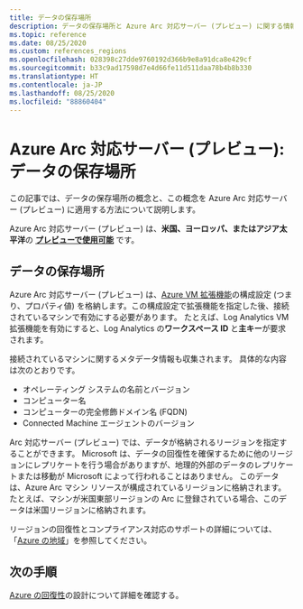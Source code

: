 ```yaml
---
title: データの保存場所
description: データの保存場所と Azure Arc 対応サーバー (プレビュー) に関する情報。
ms.topic: reference
ms.date: 08/25/2020
ms.custom: references_regions
ms.openlocfilehash: 028398c27dde9760192d366b9e8a91dca8e429cf
ms.sourcegitcommit: b33c9ad17598d7e4d66fe11d511daa78b4b8b330
ms.translationtype: HT
ms.contentlocale: ja-JP
ms.lasthandoff: 08/25/2020
ms.locfileid: "88860404"
---
```

# <a name="azure-arc-enabled-servers-preview-data-residency"></a>Azure Arc 対応サーバー (プレビュー): データの保存場所

この記事では、データの保存場所の概念と、この概念を Azure Arc 対応サーバー (プレビュー) に適用する方法について説明します。

Azure Arc 対応サーバー (プレビュー) は、**米国、ヨーロッパ、またはアジア太平洋**の **[プレビューで使用可能](https://azure.microsoft.com/global-infrastructure/services/?products=azure-arc)** です。

## <a name="data-residency"></a>データの保存場所

Azure Arc 対応サーバー (プレビュー) は、[Azure VM 拡張機能](manage-vm-extensions.md)の構成設定 (つまり、プロパティ値) を格納します。この構成設定で拡張機能を指定した後、接続されているマシンで有効にする必要があります。 たとえば、Log Analytics VM 拡張機能を有効にすると、Log Analytics の**ワークスペース ID** と**主キー**が要求されます。

接続されているマシンに関するメタデータ情報も収集されます。 具体的な内容は次のとおりです。

* オペレーティング システムの名前とバージョン
* コンピューター名
* コンピューターの完全修飾ドメイン名 (FQDN)
* Connected Machine エージェントのバージョン

Arc 対応サーバー (プレビュー) では、データが格納されるリージョンを指定することができます。 Microsoft は、データの回復性を確保するために他のリージョンにレプリケートを行う場合がありますが、地理的外部のデータのレプリケートまたは移動が Microsoft によって行われることはありません。 このデータは、Azure Arc マシン リソースが構成されているリージョンに格納されます。 たとえば、マシンが米国東部リージョンの Arc に登録されている場合、このデータは米国リージョンに格納されます。

リージョンの回復性とコンプライアンス対応のサポートの詳細については、「[Azure の地域](https://azure.microsoft.com/global-infrastructure/geographies/)」を参照してください。

## <a name="next-steps"></a>次の手順

[Azure の回復性](/architecture/reliability/architect)の設計について詳細を確認する。